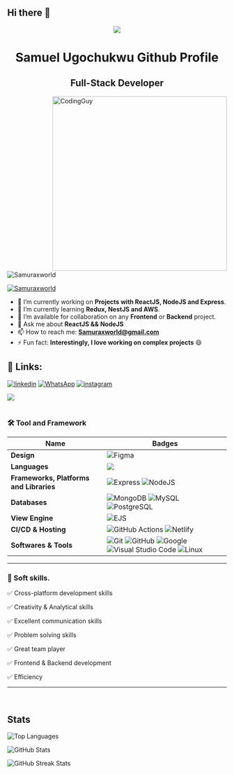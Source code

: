 ## Hi there 👋

<p align="center">
  <img src="https://miro.medium.com/v2/resize:fit:840/1*b21FyqUbowHYAOQDXH0tDw.jpeg">
</p>


<h1 align="center">Samuel Ugochukwu Github Profile</h1>
<h2 align="center">Full-Stack Developer</h2>
<img align= "right" alt="CodingGuy" width="400" src="https://cdn.dribbble.com/users/1162077/screenshots/3848914/media/320984a9ca58b3c73274c9259ecf6de8.gif">

<p align="left"> <img src="https://komarev.com/ghpvc/?username=Samuraxworld&label=Profile%20views&color=0e75b6&style=flat" alt="Samuraxworld" /> </p>

<p align="left"> <a href="https://twitter.com/Samuraxworld" target="blank"><img src="https://img.shields.io/twitter/follow/Samuraxworld?logo=twitter&style=for-the-badge" alt="Samuraxworld" /></a> </p>


- 🔭 I’m currently working on **Projects with ReactJS, NodeJS and Express**.
- 🌱 I’m currently learning **Redux, NestJS and AWS**.
- 👯 I’m available for collaboration on any **Frontend** or **Backend** project.
- 💬 Ask me about **ReactJS && NodeJS**
- 📫 How to reach me: **Samuraxworld@gmail.com**
- ⚡ Fun fact: **Interestingly, I love working on complex projects** 😄

## 🔗 Links:
[![linkedin](https://img.shields.io/badge/linkedin-0A66C2?style=for-the-badge&logo=linkedin&logoColor=white)](https://www.linkedin.com/in/https://www.linkedin.com/in/Samuraxworld/)
[![WhatsApp](https://img.shields.io/badge/WhatsApp-25D366?style=for-the-badge&logo=whatsapp&logoColor=white)](https://wa.me/qr/6G5XBFPGVOJPI1)
[![instagram](https://img.shields.io/badge/instagram-1DA1F2?style=for-the-badge&logo=instagram&logoColor=white)](https://www.instagram.com/Samuraxworld)

<img src="https://user-images.githubusercontent.com/73097560/115834477-dbab4500-a447-11eb-908a-139a6edaec5c.gif"><br><br>


### 🛠 Tool and Framework

Name | Badges
--- | --- 
**Design**  |  ![Figma](https://img.shields.io/badge/figma-%23F24E1E.svg?style=for-the-badge&logo=figma&logoColor=white)
**Languages**  |  <img src="https://img.shields.io/badge/JavaScript-323330?style=for-the-badge&logo=javascript&logoColor=F7DF1E" /> 
**Frameworks, Platforms and Libraries** | ![Express](https://img.shields.io/badge/Express-000?style=for-the-badge&logo=express&logoColor=white) ![NodeJS](https://img.shields.io/badge/node.js-6DA55F?style=for-the-badge&logo=node.js&logoColor=white)
**Databases**  | ![MongoDB](https://img.shields.io/badge/MongoDB-%234ea94b.svg?style=for-the-badge&logo=mongodb&logoColor=white) ![MySQL](https://img.shields.io/badge/MySQL-%2300758F.svg?style=for-the-badge&logo=mysql&logoColor=white) ![PostgreSQL](https://img.shields.io/badge/PostgreSQL-%23316192.svg?style=for-the-badge&logo=postgresql&logoColor=white)
**View Engine** | ![EJS](https://img.shields.io/badge/EJS-%23039BE5.svg?style=for-the-badge&logo=ejs&logoColor=white)
**CI/CD & Hosting**   | ![GitHub Actions](https://img.shields.io/badge/github%20actions-%232671E5.svg?style=for-the-badge&logo=githubactions&logoColor=white) ![Netlify](https://img.shields.io/badge/netlify-%23000000.svg?style=for-the-badge&logo=netlify&logoColor=#00C7B7) 
**Softwares & Tools** | ![Git](https://img.shields.io/badge/git-%23F05033.svg?style=for-the-badge&logo=git&logoColor=white) ![GitHub](https://img.shields.io/badge/github-%23121011.svg?style=for-the-badge&logo=github&logoColor=white) ![Google](https://img.shields.io/badge/google-%234285F4.svg?style=for-the-badge&logo=google&logoColor=white) ![Visual Studio Code](https://img.shields.io/badge/Visual%20Studio%20Code-0078d7.svg?style=for-the-badge&logo=visual-studio-code&logoColor=white) ![Linux](https://img.shields.io/badge/Linux-FCC624?style=for-the-badge&logo=linux&logoColor=black)
  
</p> 

<hr>

### 👔 Soft skills.

✅ Cross-platform development skills

✅ Creativity & Analytical skills

✅ Excellent communication skills

✅ Problem solving skills

✅ Great team player

✅ Frontend & Backend development

✅ Efficiency

<hr>

 <br>

## Stats
<p align="left">
  <img src="https://github-readme-stats.vercel.app/api/top-langs/?username=Samuraxworld&layout=compact&theme=dark&hide_border=false" alt="Top Languages" />
</p>
<p align="left">
  <img src="https://github-readme-stats.vercel.app/api?username=Samuraxworld&show_icons=true&include_all_commits=true&count_private=true&theme=dark&hide_border=false&border_radius=2&hide=contribs" alt="GitHub Stats" />
</p>
<p align="left">
  <img src="https://github-readme-streak-stats.herokuapp.com/?user=Samuraxworld&theme=dark" alt="GitHub Streak Stats" />
</p>
